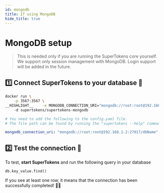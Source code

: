 ```yaml
---
id: mongodb
title: If using MongoDB
hide_title: true
---
```


<!-- COPY DOCS -->
<!-- ./community/docs/database-setup/mongodb.md -->

# MongoDB setup

> This is needed only if you are running the SuperTokens core yourself.
> We support only session management with MongoDB. Login support will be added in the future.

## 1️⃣ Connect SuperTokens to your database 🔌

<!--DOCUSAURUS_CODE_TABS-->
<!--With Docker-->
```bash
docker run \
	-p 3567:3567 \
__HIGHLIGHT__    -e MONGODB_CONNECTION_URI="mongodb://root:root@192.168.1.2:27017/dbName" \ __END_HIGHLIGHT__
    -d supertokens/supertokens-mongodb
```

<!--Without Docker-->
```yaml
# You need to add the following to the config.yaml file.
# The file path can be found by running the "supertokens --help" command

mongodb_connection_uri: "mongodb://root:root@192.168.1.2:27017/dbName"
```
<!--END_DOCUSAURUS_CODE_TABS-->


## 2️⃣ Test the connection 🤞
To test, **start SuperTokens** and run the following query in your database
```cql
db.key_value.find()
```
If you see at least one row, it means that the connection has been successfully completed! 🥳🎉
